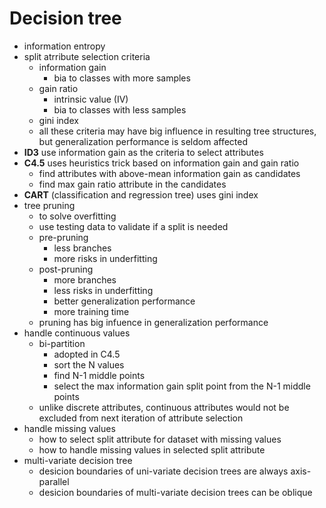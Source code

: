 # Decision tree
- information entropy
- split atrribute selection criteria
    + information gain
        * bia to classes with more samples
    + gain ratio
        * intrinsic value (IV)
        * bia to classes with less samples
    + gini index
    + all these criteria may have big influence in resulting tree structures, but generalization performance is seldom affected
- **ID3** use information gain as the criteria to select attributes
- **C4.5** uses heuristics trick based on information gain and gain ratio
    + find attributes with above-mean information gain as candidates
    + find max gain ratio attribute in the candidates
- **CART** (classification and regression tree) uses gini index
- tree pruning
    + to solve overfitting
    + use testing data to validate if a split is needed
    + pre-pruning
        * less branches
        * more risks in underfitting
    + post-pruning
        * more branches
        * less risks in underfitting
        * better generalization performance
        * more training time
    + pruning has big infuence in generalization performance 
- handle continuous values
    + bi-partition
        * adopted in C4.5
        * sort the N values
        * find N-1 middle points
        * select the max information gain split point from the N-1 middle points
    + unlike discrete attributes, continuous attributes would not be excluded from next iteration of attribute selection
- handle missing values
    + how to select split attribute for dataset with missing values
    + how to handle missing values in selected split attribute
- multi-variate decision tree
    + desicion boundaries of uni-variate decision trees are always axis-parallel
    + desicion boundaries of multi-variate decision trees can be oblique
